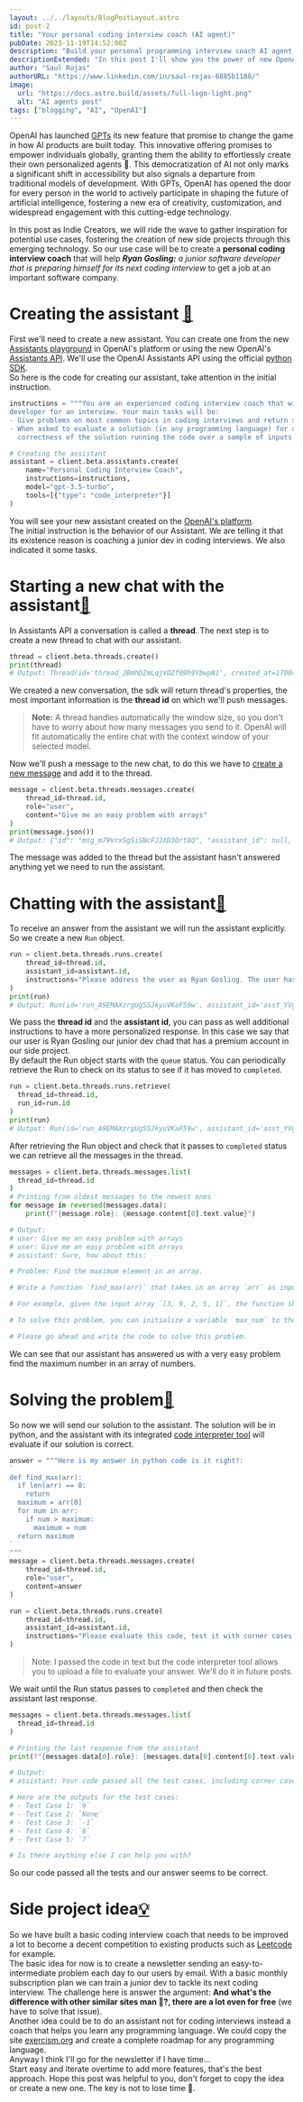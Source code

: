 ```yaml
---
layout: ../../layouts/BlogPostLayout.astro
id: post-2
title: "Your personal coding interview coach (AI agent)"
pubDate: 2023-11-19T14:52:00Z
description: "Build your personal programming interview coach AI agent with new OpenAI GPTs"
descriptionExtended: "In this post I'll show you the power of new OpenAI agents to build your own coding interview coach to prepare yourself to get a new job"
author: "Saul Rojas"
authorURL: "https://www.linkedin.com/in/saul-rojas-6885b1188/"
image:
  url: "https://docs.astro.build/assets/full-logo-light.png"
  alt: "AI agents post"
tags: ["blogging", "AI", "OpenAI"]
---
```


OpenAI has launched <a href="https://openai.com/blog/introducing-gpts" target="_blank">GPTs</a> its new feature that promise to change the game in how AI products are built today. This innovative offering promises to empower individuals globally, granting them the ability to effortlessly create their own personalized agents 🤖. This democratization of AI not only marks a significant shift in accessibility but also signals a departure from traditional models of development. With GPTs, OpenAI has opened the door for every person in the world to actively participate in shaping the future of artificial intelligence, fostering a new era of creativity, customization, and widespread engagement with this cutting-edge technology.

In this post as Indie Creators, we will ride the wave to gather inspiration for potential use cases, fostering the creation of new side projects through this emerging technology. So our use case will be to create a **personal coding interview coach** that will help _**Ryan Gosling:** a junior software developer that is preparing himself for its next coding interview_ to get a job at an important software company.

<h1 id="creating-the-assistant">Creating the assistant <a href="#creating-the-assistant">🔗</a></h1>

First we'll need to create a new assistant. You can create one from the new [Assistants playground](https://platform.openai.com/playground?mode=assistant) in OpenAI's platform or using the new OpenAI's [Assistants API](https://platform.openai.com/docs/api-reference/assistants). We'll use the OpenAI Assistants API using the official [python SDK](https://github.com/openai/openai-python).  
So here is the code for creating our assistant, take attention in the initial instruction.

```python
instructions = """You are an experienced coding interview coach that will help a junior software
developer for an interview. Your main tasks will be:
- Give problems on most common topics in coding interviews and return some examples.
- When asked to evaluate a solution (in any programming language) for a problem, evaluate the
  correctness of the solution running the code over a sample of inputs."""

# Creating the assistant
assistant = client.beta.assistants.create(
    name="Personal Coding Interview Coach",
    instructions=instructions,
    model="gpt-3.5-turbo",
    tools=[{"type": "code_interpreter"}]
)
```

You will see your new assistant created on the [OpenAI's platform](https://platform.openai.com/assistants).  
The initial instruction is the behavior of our Assistant. We are telling it that its existence reason is coaching a junior dev in coding interviews. We also indicated it some tasks.

<h1 id="starting-chat">Starting a new chat with the assistant<a href="#starting-chat">🔗</a></h1>

In Assistants API a conversation is called a **thread**. The next step is to create a new thread to chat with our assistant.

```python
thread = client.beta.threads.create()
print(thread)
# Output: Thread(id='thread_JBmhDZmLqjVOZf09h9YbwpN1', created_at=1700410886, metadata={}, object='thread')
```

We created a new conversation, the sdk will return thread's properties, the most important information is the **thread id** on which we'll push messages.

> **Note:** A thread handles automatically the window size, so you don't have to worry about how many messages you send to it. OpenAI will fit automatically the entire chat with the context window of your selected model.

Now we'll push a message to the new chat, to do this we have to [create a new message](https://platform.openai.com/docs/api-reference/messages/createMessage) and add it to the thread.

```python
message = client.beta.threads.messages.create(
    thread_id=thread.id,
    role="user",
    content="Give me an easy problem with arrays"
)
print(message.json())
# Output: {"id": "msg_m79VrxSgSiSNcFJJXD3Ort8Q", "assistant_id": null, "content": [{"text": {"annotations": [], "value": "Give me an easy problem with arrays"}, "type": "text"}], "created_at": 1700412050, "file_ids": [], "metadata": {}, "object": "thread.message", "role": "user", "run_id": null, "thread_id": "thread_JBmhDZmLqjVOZf09h9YbwpN1"}
```

The message was added to the thread but the assistant hasn't answered anything yet we need to run the assistant.

<h1 id="chatting">Chatting with the assistant<a href="#chatting">🔗</a></h1>

To receive an answer from the assistant we will run the assistant explicitly. So we create a new `Run` object.

```python
run = client.beta.threads.runs.create(
    thread_id=thread.id,
    assistant_id=assistant.id,
    instructions="Please address the user as Ryan Gosling. The user has a premium account."
)
print(run)
# Output: Run(id='run_A9EMAXzrgUgSSJkyuVKaF59w', assistant_id='asst_YVgo81fA4z8uZSCeKGhpABtz', cancelled_at=None, completed_at=None, created_at=1700412670, expires_at=1700413270, failed_at=None, file_ids=[], instructions='Please address the user as Ryan Gosling. The user has a premium account.', last_error=None, metadata={}, model='gpt-3.5-turbo', object='thread.run', required_action=None, started_at=None, status='queued', thread_id='thread_JBmhDZmLqjVOZf09h9YbwpN1', tools=[ToolAssistantToolsCode(type='code_interpreter')])
```

We pass the **thread id** and the **assistant id**, you can pass as well additional instructions to have a more personalized response. In this case we say that our user is Ryan Gosling our junior dev chad that has a premium account in our side project.  
By default the Run object starts with the `queue` status. You can periodically retrieve the Run to check on its status to see if it has moved to `completed`.

```python
run = client.beta.threads.runs.retrieve(
  thread_id=thread.id,
  run_id=run.id
)
print(run)
# Output: Run(id='run_A9EMAXzrgUgSSJkyuVKaF59w', assistant_id='asst_YVgo81fA4z8uZSCeKGhpABtz', cancelled_at=None, completed_at=1700412674, created_at=1700412670, expires_at=None, failed_at=None, file_ids=[], instructions='Please address the user as Ryan Gosling. The user has a premium account.', last_error=None, metadata={}, model='gpt-3.5-turbo', object='thread.run', required_action=None, started_at=1700412670, status='completed', thread_id='thread_JBmhDZmLqjVOZf09h9YbwpN1', tools=[ToolAssistantToolsCode(type='code_interpreter')])

```

After retrieving the Run object and check that it passes to `completed` status we can retrieve all the messages in the thread.

```python
messages = client.beta.threads.messages.list(
  thread_id=thread.id
)
# Printing from oldest messages to the newest ones
for message in reversed(messages.data):
    print(f"{message.role}: {message.content[0].text.value}")

# Output:
# user: Give me an easy problem with arrays
# user: Give me an easy problem with arrays
# assistant: Sure, how about this:

# Problem: Find the maximum element in an array.

# Write a function `find_max(arr)` that takes in an array `arr` as input and returns the maximum element in the array.

# For example, given the input array `[3, 9, 2, 5, 1]`, the function should return `9` since `9` is the largest element in the array.

# To solve this problem, you can initialize a variable `max_num` to the first element of the array. Then, iterate through the remaining elements of the array and update `max_num` if you find a larger number.

# Please go ahead and write the code to solve this problem.
```

We can see that our assistant has answered us with a very easy problem find the maximum number
in an array of numbers.

<h1 id="solving-the-problem">Solving the problem<a href="#solving-the-problem">🔗</a></h1>

So now we will send our solution to the assistant. The solution will be in python, and the assistant with its integrated [code interpreter tool](https://platform.openai.com/docs/assistants/tools/code-interpreter) will evaluate if our solution is correct.

```python
answer = """Here is my answer in python code is it right?:
`
def find_max(arr):
  if len(arr) == 0:
    return
  maximum = arr[0]
  for num in arr:
    if num > maximum:
      maximum = num
  return maximum
`
"""
message = client.beta.threads.messages.create(
    thread_id=thread.id,
    role="user",
    content=answer
)

run = client.beta.threads.runs.create(
    thread_id=thread.id,
    assistant_id=assistant.id,
    instructions="Please evaluate this code, test it with corner cases as well."
)
```

> Note: I passed the code in text but the code interpreter tool allows you to upload a file to evaluate your answer. We'll do it in future posts.

We wait until the Run status passes to `completed` and then check the assistant last response.

```python
messages = client.beta.threads.messages.list(
  thread_id=thread.id
)

# Printing the last response from the assistant
print(f"{messages.data[0].role}: {messages.data[0].content[0].text.value}")

# Output:
# assistant: Your code passed all the test cases, including corner cases. Well done! The function correctly finds the maximum element in the array.

# Here are the outputs for the test cases:
# - Test Case 1: `9`
# - Test Case 2: `None`
# - Test Case 3: `-1`
# - Test Case 4: `8`
# - Test Case 5: `7`

# Is there anything else I can help you with?

```

So our code passed all the tests and our answer seems to be correct.

<h1 id="side-project-idea">Side project idea<a href="#side-project-idea">💡</a></h1>

So we have built a basic coding interview coach that needs to be improved a lot to become a decent competition to existing products such as [Leetcode](https://leetcode.com/) for example.  
The basic idea for now is to create a newsletter sending an easy-to-intermediate problem each day to our users by email. With a basic monthly subscription plan we can train a junior dev to tackle its next coding interview. The challenge here is answer the argument: **And what's the difference with other similar sites man 🧐?, there are a lot even for free** (we have to solve that issue).  
Another idea could be to do an assistant not for coding interviews instead a coach that helps you learn any programming language. We could copy the site [exercism.org](https://exercism.org/)
and create a complete roadmap for any programming language.  
Anyway I think I'll go for the newsletter if I have time...  
Start easy and iterate overtime to add more features, that's the best approach. Hope this post was helpful to you, don't forget to copy the idea or create a new one. The key is not to lose time 🦾.
